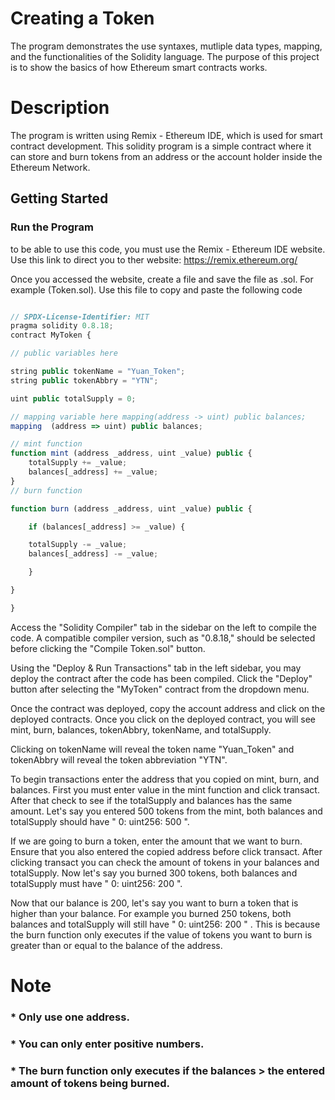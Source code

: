 # Creating a Token 
The program demonstrates the use syntaxes, mutliple data types, mapping, and the functionalities of the Solidity language. The purpose of this project is to show the basics of how Ethereum smart contracts works. 

# Description
The program is written using Remix - Ethereum IDE, which is used for smart contract development. This solidity program is a simple contract where it can store and burn tokens from 
 an address or the account holder inside the Ethereum Network.

 ## Getting Started

 ### Run the Program
to be able to use this code, you must use the Remix - Ethereum IDE website. Use this link to direct you to ther website: https://remix.ethereum.org/

Once you accessed the website, create a file and save the file as .sol. For example (Token.sol). Use this file to copy and paste the following code

```javascript

// SPDX-License-Identifier: MIT
pragma solidity 0.8.18;
contract MyToken {

// public variables here

string public tokenName = "Yuan_Token"; 
string public tokenAbbry = "YTN";

uint public totalSupply = 0;

// mapping variable here mapping(address -> uint) public balances;
mapping  (address => uint) public balances;

// mint function
function mint (address _address, uint _value) public {
    totalSupply += _value;
    balances[_address] += _value;
}
// burn function

function burn (address _address, uint _value) public {

    if (balances[_address] >= _value) {

    totalSupply -= _value;
    balances[_address] -= _value;

    }

}

}

```
Access the "Solidity Compiler" tab in the sidebar on the left to compile the code. A compatible compiler version, such as "0.8.18," should be selected before clicking the "Compile Token.sol" button.

Using the "Deploy & Run Transactions" tab in the left sidebar, you may deploy the contract after the code has been compiled. Click the "Deploy" button after selecting the "MyToken" contract from the dropdown menu.

Once the contract was deployed, copy the account address and click on the deployed contracts. Once you click on the deployed contract, you will see mint, burn, balances, tokenAbbry, tokenName, and totalSupply. 

Clicking on tokenName will reveal the token name "Yuan_Token" and tokenAbbry will reveal the token abbreviation "YTN".

To begin transactions enter the address that you copied on mint, burn, and balances. First you must enter value in the mint function and click transact. After that check to see if the totalSupply and balances has the same amount. Let's say you entered 500 tokens from the mint, both balances and totalSupply should have " 0: uint256: 500 ".

If we are going to burn a token, enter the amount that we want to burn. Ensure that you also entered the copied address before click transact. After clicking transact you can check
the amount of tokens in your balances and totalSupply. Now let's say you burned 300 tokens,  both balances and totalSupply must have " 0: uint256: 200 ".

Now that our balance is 200, let's say you want to burn a token that is higher than your balance. 
For example you burned 250 tokens,  both balances and totalSupply will still have " 0: uint256: 200 " . This is because the burn function only executes if the value of tokens you want to burn is greater than or equal to the balance of the address.

# Note
 ### * Only use one address.
 ### * You can only enter positive numbers.
 ### * The burn function only executes if the balances > the entered amount of tokens being burned.




